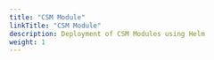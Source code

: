 ```yaml
---
title: "CSM Module"
linkTitle: "CSM Module"
description: Deployment of CSM Modules using Helm
weight: 1 
--- 
```

